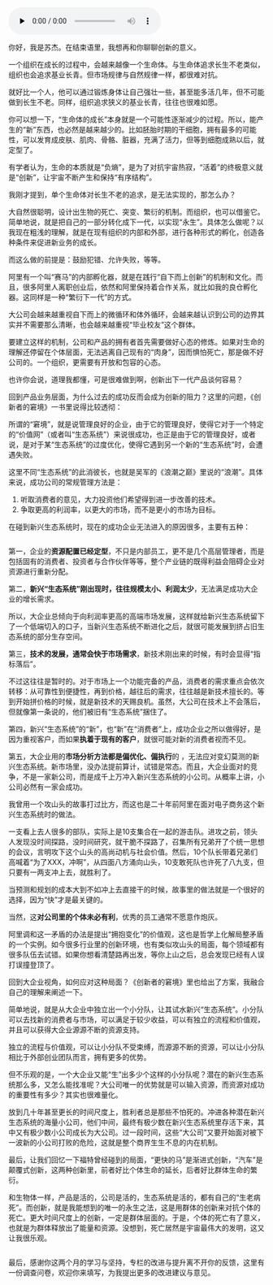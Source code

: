 <audio id="audio" title="结束语 | 死亡是宇宙最伟大的发明" controls="" preload="none"><source id="mp3" src="https://static001.geekbang.org/resource/audio/b4/0c/b4a738881178d24c127352c1ee126a0c.mp3"></audio>

你好，我是苏杰。在结束语里，我想再和你聊聊创新的意义。

一个组织在成长的过程中，会越来越像一个生命体。与生命体追求长生不老类似，组织也会追求基业长青。但市场规律与自然规律一样，都很难对抗。

就好比一个人，他可以通过锻炼身体让自己强壮一些，甚至能多活几年，但不可能做到长生不老。同样，组织追求狭义的基业长青，往往也很难如愿。

你可以想一下，“生命体的成长”本身就是一个可能性逐渐减少的过程。所以，能产生的“新”东西，也必然是越来越少的。比如胚胎时期的干细胞，拥有最多的可能性，可以发育成皮肤、肌肉、骨骼、脏器，充满了活力，但等到细胞成熟以后，就定型了。

有学者认为，生命的本质就是“负熵”，是为了对抗宇宙热寂，“活着”的终极意义就是“创新”，让宇宙不断产生和保持“有序结构”。

我刚才提到，单个生命体对长生不老的追求，是无法实现的，那怎么办？

大自然很聪明，设计出生物的死亡、突变、繁衍的机制。而组织，也可以借鉴它。简单地说，就是把自己的一部分转化成下一代，以实现“永生”。具体怎么做呢？以我现在粗浅的理解，就是在现有组织的内部和外部，进行各种形式的孵化，创造各种条件来促进新业务的成长。

而这么做的前提是：鼓励犯错、允许失败，等等。

阿里有一个叫“赛马”的内部孵化器，就是在践行“自下而上创新”的机制和文化。而且，很多阿里人离职创业后，依然和阿里保持着合作关系，就比如我的良仓孵化器。这同样是一种“繁衍下一代”的方式。

大公司会越来越重视自下而上的微循环和体外循环，会越来越认识到公司的边界其实并不需要那么清晰，也会越来越重视“毕业校友”这个群体。

要建立这样的机制，公司和产品的拥有者首先需要做好心态的修炼。如果对生命的理解还停留在个体层面，无法逃离自己现有的“肉身”，因而惧怕死亡，那是做不好公司的。一个组织，更需要有开放和包容的心态。

也许你会说，道理我都懂，可是很难做到啊，创新出下一代产品谈何容易？

回到产品业务层面，为什么过去的成功反而会成为创新的阻力？这里的问题，《创新者的窘境》一书里说得比较透彻：

所谓的“窘境”，就是说管理良好的企业，由于它的管理良好，使得它对于一个特定的“价值网”（或者叫“生态系统”）来说很成功，也正是由于它的管理良好，或者说，是对于某“生态系统”的过度优化，使得它遇到另一个新的“生态系统”时，会遭遇失败。

这里不同“生态系统”的此消彼长，也就是吴军的《浪潮之巅》里说的“浪潮”。具体来说，成功公司的常规管理方法是：

1. 听取消费者的意见，大力投资他们希望得到进一步改善的技术。
1. 争取更高的利润率，以更大的市场，而不是更小的市场为目标。

在碰到新兴生态系统时，现在的成功企业无法进入的原因很多，主要有五种：

<img src="https://static001.geekbang.org/resource/image/e9/e0/e9d030ad9d9b3966d9baa3f9ba5fb8e0.png" alt="">

第一，企业的**资源配置已经定型**，不只是内部员工，更不是几个高层管理者，而是包括固有的消费者、投资者与合作伙伴等等，整个产业链的既得利益会阻碍企业对资源进行重新分配。

第二，**新兴“生态系统”刚出现时，往往规模太小、利润太少**，无法满足成功大企业的增长需求。

所以，大企业总倾向于向利润率更高的高端市场发展，这样就给新兴生态系统留下了一个低端切入的口子，当新兴生态系统不断进化之后，就很可能发展到挤占旧生态系统的部分生存空间。

第三，**技术的发展，通常会快于市场需求**，新技术刚出来的时候，有时会显得“指标落后”。

不过这往往是暂时的。对于市场上一个功能完备的产品，消费者的需求重点会依次转移：从可靠性到便捷性，再到价格，越往后的需求，往往越是新技术擅长的。等到开始拼价格的时候，就是新技术的天赐良机。虽然，大公司在技术上不会落后，但就像第一条说的，他们被旧有“生态系统”捆住了。

第四，新兴“生态系统”的“新”，也“新”在“消费者”上，成功企业之所以做得好，是因为重视客户，而如果**执着于现有的客户**，就很可能对新的消费者视而不见。

第五，大企业用的**市场分析方法都是偏优化、偏执行**的 ，无法应对变幻莫测的新兴生态系统。新市场里，没办法提前算计，试错是常态。而且，大企业面对的竞争，不是一家新公司，而是成千上万冲入新兴生态系统的小公司。从概率上讲，小公司必然有一家会成功。

我曾用一个攻山头的故事打过比方，而这也是二十年前阿里在面对电子商务这个新兴生态系统时的做法。

一支看上去人很多的部队，实际上是10支集合在一起的游击队。进攻之前，领头人发现没时间探路，没时间研究，就干脆不探路了，召集所有兄弟开了个统一思想的会议，言明攻下这个山头的高尚动机与社会价值。然后，10个队长带着兄弟们高喊着“为了XXX，冲啊”，从四面八方涌向山头，10支敢死队也许死了八九支，但只要有一两支冲上去，就胜利了。

当预测和规划的成本大到不如冲上去直接干的时候，故事里的做法就是一个很好的选择，因为“快”才是最关键的。

当然，这**对公司里的个体未必有利**，优秀的员工通常不愿意作炮灰。

阿里调和这一矛盾的办法是提出“拥抱变化”的价值观，这也是哲学上化解局整矛盾的一个实例。如今很多行业里的创新环境，也有类似攻山头的局面，每个领域都有很多队伍去试错。如果你想看清楚路再出发，等你上山之后，总会发现已经有人误打误撞登顶了。

回到大企业视角，如何应对这种局面？《创新者的窘境》里也给出了方案，我融合自己的理解来阐述一下。

简单地说，就是从大企业中独立出一个小分队，让其试水新兴“生态系统”。小分队可以去找新的消费者与市场，可以满足于较少收益，可以有独立的流程和价值观，并且可以获得大企业源源不断的资源支持。

独立的流程与价值观，可以让小分队不受束缚，而源源不断的资源，可以让小分队相比于外部创业团队而言，拥有更多的优势。

但不乐观的是，一个大企业又能“生”出多少个这样的小分队呢？潜在的新兴生态系统那么多，又怎么能找准呢？大公司唯一的优势就是可以输入资源，而资源对成功的重要性有多少？其实也很难量化。

放到几十年甚至更长的时间尺度上，胜利者总是那些不怕死的。冲进各种潜在新兴生态系统的海量小公司，他们中间，最终有极少数在新兴生态系统里存活下来，其中又有极少数小公司成长为大公司。过一段时间，这些“大公司”又要开始面对被下一波新的小公司打败的危险，这就是整个商界生生不息的内在机制。

最后，让我们回忆一下福特曾经碰到的局面，“更快的马”是渐进式创新，“汽车”是颠覆式创新，这两种创新里，前者好比个体生命的延长，后者好比群体生命的繁衍。

和生物体一样，产品是活的，公司是活的，生态系统是活的，都有自己的“生老病死”。而创新，就是我能想到的唯一的永生之法，这是用群体的创新来对抗个体的死亡。更大时间尺度上的创新，一定是群体层面的。于是，个体的死亡有了意义，也就是为群体释放出了能量和资源。没想到，死亡居然是宇宙最伟大的发明，这又让我很乐观。

[<img src="https://static001.geekbang.org/resource/image/72/7b/72000d6cb84396d47cb2b26aba34a87b.jpg" alt="">](https://jinshuju.net/f/B9HPAt)

最后，感谢你这两个月的学习与坚持，专栏的改进与提升离不开你的反馈，这里有一份调查问卷，欢迎你来填写，为我提出更多的改进建议与意见。
